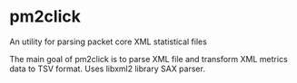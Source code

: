 # pm2click
An utility for parsing packet core XML statistical files

The main goal of pm2click is to parse XML file and transform XML metrics data to TSV format.
Uses libxml2 library SAX parser.

